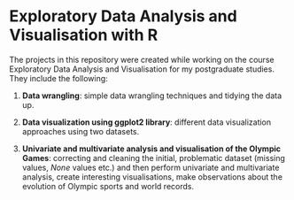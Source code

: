 # Exploratory Data Analysis and Visualisation with R

The projects in this repository were created while working on the course Exploratory Data Analysis and Visualisation for my postgraduate studies. They include the following:

1. **Data wrangling**: simple data wrangling techniques and tidying the data up.

2. **Data visualization using ggplot2 library**: different data visualization approaches using two datasets.

3. **Univariate and multivariate analysis and visualisation of the Olympic Games**: correcting and cleaning the initial, problematic dataset (missing values, *None* values etc.) and then perform univariate and multivariate analysis, create interesting visualisations, make observations about the evolution of Olympic sports and world records.
